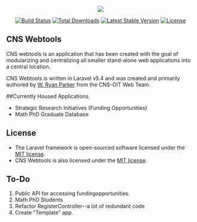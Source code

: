 <p align="center"><img src="https://laravel.com/assets/img/components/logo-laravel.svg"></p>

<p align="center">
<a href="https://travis-ci.org/laravel/framework"><img src="https://travis-ci.org/laravel/framework.svg" alt="Build Status"></a>
<a href="https://packagist.org/packages/laravel/framework"><img src="https://poser.pugx.org/laravel/framework/d/total.svg" alt="Total Downloads"></a>
<a href="https://packagist.org/packages/laravel/framework"><img src="https://poser.pugx.org/laravel/framework/v/stable.svg" alt="Latest Stable Version"></a>
<a href="https://packagist.org/packages/laravel/framework"><img src="https://poser.pugx.org/laravel/framework/license.svg" alt="License"></a>
</p>

## CNS Webtools

CNS webtools is an application that has been created with the goal of modularizing 
and centralizing all smaller stand-alone web applications into a central location.

CNS Webtools is written in Laravel v5.4 and was created and primarily authored by 
[W. Ryan Parker](https://wrparker.me) from the CNS-OIT Web Team.  

##Currently Housed Applications
- Strategic Research Initiatives (Funding Opportunities)
- Math PhD Graduate Database

## License
- The Laravel framework is open-sourced software licensed under the [MIT license](http://opensource.org/licenses/MIT).
- CNS Webtools is also licensed under the [MIT license](http://opensource.org/licenses/MIT).

## To-Do
1. Public API for accessing fundingopportunities.
2. Math PhD Students
3. Refactor RegisterController--a lot of redundant code
4. Create "Template" app.
